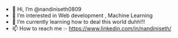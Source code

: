 - 👋 Hi, I’m @nandiniseth0809
- 👀 I’m interested in Web development , Machine Learning
- 🌱 I’m currently learning  how to deal this world duhh!!!
- 📫 How to reach me :- https://www.linkedin.com/in/nandiniseth/

<!---
nandiniseth0809/nandiniseth0809 is a ✨ special ✨ repository because its `README.md` (this file) appears on your GitHub profile.
You can click the Preview link to take a look at your changes.
--->
